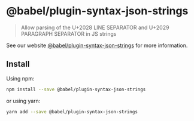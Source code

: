 # @babel/plugin-syntax-json-strings

> Allow parsing of the U+2028 LINE SEPARATOR and U+2029 PARAGRAPH SEPARATOR in JS strings

See our website [@babel/plugin-syntax-json-strings](https://new.babeljs.io/docs/en/next/babel-plugin-syntax-json-strings.html) for more information.

## Install

Using npm:

```sh
npm install --save @babel/plugin-syntax-json-strings
```

or using yarn:

```sh
yarn add --save @babel/plugin-syntax-json-strings
```
